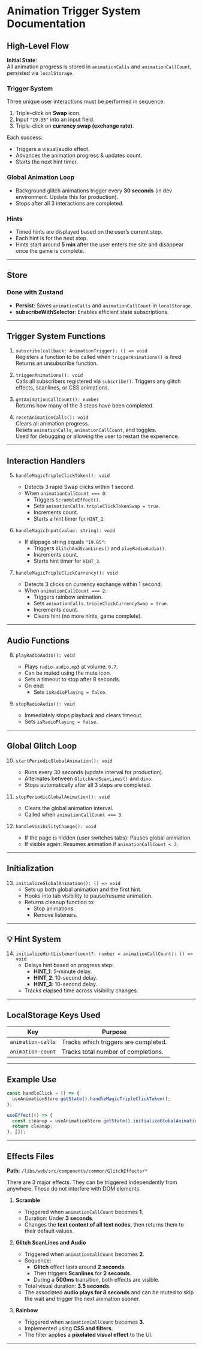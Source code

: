 # Animation Trigger System Documentation

## High-Level Flow

**Initial State**:  
All animation progress is stored in `animationCalls` and `animationCallCount`, persisted via
`localStorage`.

### Trigger System

Three unique user interactions must be performed in sequence:

1. Triple-click on **Swap** icon.
2. Input `"19.85"` into an input field.
3. Triple-click on **currency swap (exchange rate)**.

Each success:

- Triggers a visual/audio effect.
- Advances the animation progress & updates count.
- Starts the next hint timer.

### Global Animation Loop

- Background glitch animations trigger every **30 seconds** (in dev environment. Update this for
  production).
- Stops after all 3 interactions are completed.

### Hints

- Timed hints are displayed based on the user’s current step.
- Each hint is for the next step.
- Hints start around **5 min** after the user enters the site and disappear once the game is
  complete.

---

## Store

### Done with Zustand

- **Persist**: Saves `animationCalls` and `animationCallCount` in `localStorage`.
- **subscribeWithSelector**: Enables efficient state subscriptions.

---

## Trigger System Functions

1. `subscribe(callback: AnimationTrigger): () => void`  
   Registers a function to be called when `triggerAnimations()` is fired. Returns an unsubscribe
   function.

2. `triggerAnimations(): void`  
   Calls all subscribers registered via `subscribe()`. Triggers any glitch effects, scanlines, or
   CSS animations.

3. `getAnimationCallCount(): number`  
   Returns how many of the 3 steps have been completed.

4. `resetAnimationCalls(): void`  
   Clears all animation progress.  
   Resets `animationCalls`, `animationCallCount`, and toggles.  
   Used for debugging or allowing the user to restart the experience.

---

## Interaction Handlers

5. `handleMagicTripleClickToken(): void`
   - Detects 3 rapid Swap clicks within 1 second.
   - When `animationCallCount === 0`:
     - Triggers `ScrambleEffect()`.
     - Sets `animationCalls.tripleClickTokenSwap = true`.
     - Increments count.
     - Starts a hint timer for `HINT_2`.

6. `handleMagicInput(value: string): void`
   - If slippage string equals `"19.85"`:
     - Triggers `GlitchAndScanLines()` and `playRadioAudio()`.
     - Increments count.
     - Starts hint timer for `HINT_3`.

7. `handleMagicTripleClickCurrency(): void`
   - Detects 3 clicks on currency exchange within 1 second.
   - When `animationCallCount === 2`:
     - Triggers rainbow animation.
     - Sets `animationCalls.tripleClickCurrencySwap = true`.
     - Increments count.
     - Clears hint (no more hints, game complete).

---

## Audio Functions

8. `playRadioAudio(): void`
   - Plays `radio-audio.mp3` at volume: `0.7`.
   - Can be muted using the mute icon.
   - Sets a timeout to stop after 8 seconds.
   - On end:
     - Sets `isRadioPlaying = false`.

9. `stopRadioAudio(): void`
   - Immediately stops playback and clears timeout.
   - Sets `isRadioPlaying = false`.

---

## Global Glitch Loop

10. `startPeriodicGlobalAnimation(): void`
    - Runs every 30 seconds (update interval for production).
    - Alternates between `GlitchAndScanLines()` and `dino`.
    - Stops automatically after all 3 steps are completed.

11. `stopPeriodicGlobalAnimation(): void`
    - Clears the global animation interval.
    - Called when `animationCallCount === 3`.

12. `handleVisibilityChange(): void`
    - If the page is hidden (user switches tabs): Pauses global animation.
    - If visible again: Resumes animation if `animationCallCount < 3`.

---

## Initialization

13. `initializeGlobalAnimation(): () => void`
    - Sets up both global animation and the first hint.
    - Hooks into tab visibility to pause/resume animation.
    - Returns cleanup function to:
      - Stop animations.
      - Remove listeners.

---

## 💡 Hint System

14. `initializeHintListener(count?: number = animationCallCount): () => void`
    - Delays hint based on progress step:
      - **HINT_1**: 5-minute delay.
      - **HINT_2**: 10-second delay.
      - **HINT_3**: 10-second delay.
    - Tracks elapsed time across visibility changes.

---

## LocalStorage Keys Used

| Key               | Purpose                              |
| ----------------- | ------------------------------------ |
| `animation-calls` | Tracks which triggers are completed. |
| `animation-count` | Tracks total number of completions.  |

---

## Example Use

```ts
const handleClick = () => {
  useAnimationStore.getState().handleMagicTripleClickToken();
};

useEffect(() => {
  const cleanup = useAnimationStore.getState().initializeGlobalAnimation();
  return cleanup;
}, []);
```

---

## Effects Files

**Path**: `/libs/web/src/components/common/GlitchEffects/*`

There are 3 major effects. They can be triggered independently from anywhere. These do not interfere
with DOM elements.

1. **Scramble**
   - Triggered when `animationCallCount` becomes **1**.
   - Duration: Under **3 seconds**.
   - Changes the **text content of all text nodes**, then returns them to their default values.

2. **Glitch ScanLines and Audio**
   - Triggered when `animationCallCount` becomes **2**.
   - Sequence:
     - **Glitch** effect lasts around **2 seconds**.
     - Then triggers **Scanlines** for **2 seconds**.
     - During a **500ms** transition, both effects are visible.
   - Total visual duration: **3.5 seconds**.
   - The associated **audio plays for 8 seconds** and can be muted to skip the wait and trigger the
     next animation sooner.

3. **Rainbow**
   - Triggered when `animationCallCount` becomes **3**.
   - Implemented using **CSS and filters**.
   - The filter applies a **pixelated visual effect** to the UI.

---
